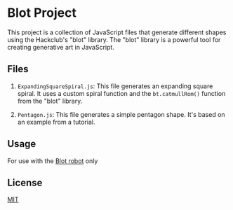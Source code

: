 # Blot Project

This project is a collection of JavaScript files that generate different shapes using the Hackclub's "blot" library. The "blot" library is a powerful tool for creating generative art in JavaScript.

## Files

1. `ExpandingSquareSpiral.js`: This file generates an expanding square spiral. It uses a custom spiral function and the `bt.catmullRom()` function from the "blot" library.

2. `Pentagon.js`: This file generates a simple pentagon shape. It's based on an example from a tutorial.

## Usage

For use with the [Blot robot](https://blot.hackclub.com/) only

## License

[MIT](https://choosealicense.com/licenses/mit/)